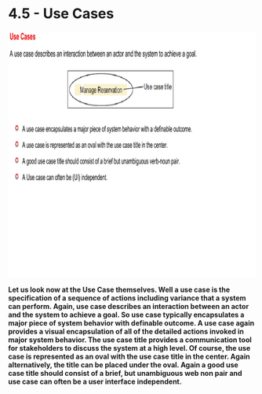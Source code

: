 # 4.5 - Use Cases

<img src="/images/04_05_01.jpg" width="800" height="500">

**Let us look now at the Use Case themselves. Well a use case is the specification of a sequence of actions including variance that a system can perform. Again, use case describes an interaction between an actor and the system to achieve a goal. So use case typically encapsulates a major piece of system behavior with definable outcome. A use case again provides a visual encapsulation of all of the detailed actions invoked in major system behavior. The use case title provides a communication tool for stakeholders to discuss the system at a high level. Of course, the use case is represented as an oval with the use case title in the center. Again alternatively, the title can be placed under the oval. Again a good use case title should consist of a brief, but unambiguous web non pair and use case can often be a user interface independent.**